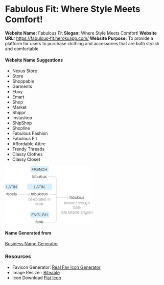 # Fabulous Fit: Where Style Meets Comfort!

**Website Name:** Fabulous Fit
**Slogan:** Where Style Meets Comfort!
**Website URL:** https://fabulous-fit.herokuapp.com/
**Website Purpose:** To provide a platform for users to purchase clothing and accessories that are both stylish and comfortable.

#### Website Name Suggestions

- Nexus Store
- Store
- Shoppable
- Garments
- Ebuy
- Emart
- Shop
- Market
- Shippr
- Instashop
- ShipShop
- Shopline
- Fabulous Fashion
- Fabulous Fit
- Affordable Attire
- Trendy Threads
- Classy Clothes
- Classy Closet

![Fabulous Origin](fabulous-origin.png)

#### Name Generated from

[Business Name Generator](https://businessnamegenerator.com/nameideas/?bname=Nexus+Store+Store+Shoppable+Garments+Ebuy+Emart+Shop+Market+Shippr+Instashop+ShipShop+Shopline&device=desktop&shortcode_id=10)

### Resources

- Favicon Generator: [Real Fav Icon Generator](https://realfavicongenerator.net/)
- Image Resizer: [Biteable](https://biteable.com/tools/image-resizer/)
- Icon Download [Flat Icon](https://www.flaticon.com/search?type=icon)
